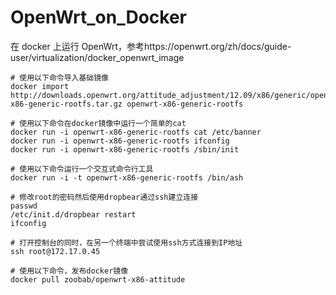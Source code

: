 # OpenWrt_on_Docker
在 docker 上运行 OpenWrt，参考https://openwrt.org/zh/docs/guide-user/virtualization/docker_openwrt_image

    # 使用以下命令导入基础镜像
    docker import http://downloads.openwrt.org/attitude_adjustment/12.09/x86/generic/openwrt-x86-generic-rootfs.tar.gz openwrt-x86-generic-rootfs
    
    # 使用以下命令在docker镜像中运行一个简单的cat
    docker run -i openwrt-x86-generic-rootfs cat /etc/banner
    docker run -i openwrt-x86-generic-rootfs ifconfig
    docker run -i openwrt-x86-generic-rootfs /sbin/init
    
    # 使用以下命令运行一个交互式命令行工具
    docker run -i -t openwrt-x86-generic-rootfs /bin/ash
    
    # 修改root的密码然后使用dropbear通过ssh建立连接
    passwd
    /etc/init.d/dropbear restart
    ifconfig
    
    # 打开控制台的同时，在另一个终端中尝试使用ssh方式连接到IP地址
    ssh root@172.17.0.45
    
    # 使用以下命令，发布docker镜像
    docker pull zoobab/openwrt-x86-attitude
    
    
